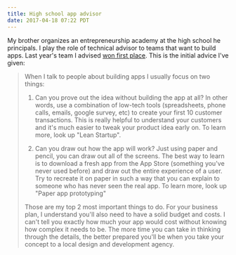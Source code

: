 ```yaml
---
title: High school app advisor
date: 2017-04-18 07:22 PDT
---
```


My brother organizes an entrepreneurship academy at the high school he principals. I play the role of technical advisor to teams that want to build apps. Last year's team I advised [won first place](https://www.noozhawk.com/article/san_marcos_entrepreneurship_academy_students_win_high_school_division_of_ne). This is the initial advice I've given:

> When I talk to people about building apps I usually focus on two things:
>
> 1. Can you prove out the idea without building the app at all? In other words, use a combination of low-tech tools (spreadsheets, phone calls, emails, google survey, etc) to create your first 10 customer transactions. This is really helpful to understand your customers and it's much easier to tweak your product idea early on. To learn more, look up "Lean Startup".
>
> 2. Can you draw out how the app will work? Just using paper and pencil, you can draw out all of the screens. The best way to learn is to download a fresh app from the App Store (something you've never used before) and draw out the entire experience of a user. Try to recreate it on paper in such a way that you can explain to someone who has never seen the real app.  To learn more, look up "Paper app prototyping"
>
> Those are my top 2 most important things to do. For your business plan, I understand you'll also need to have a solid budget and costs. I can't tell you exactly how much your app would cost without knowing how complex it needs to be. The more time you can take in thinking through the details, the better prepared you'll be when you take your concept to a local design and development agency.
